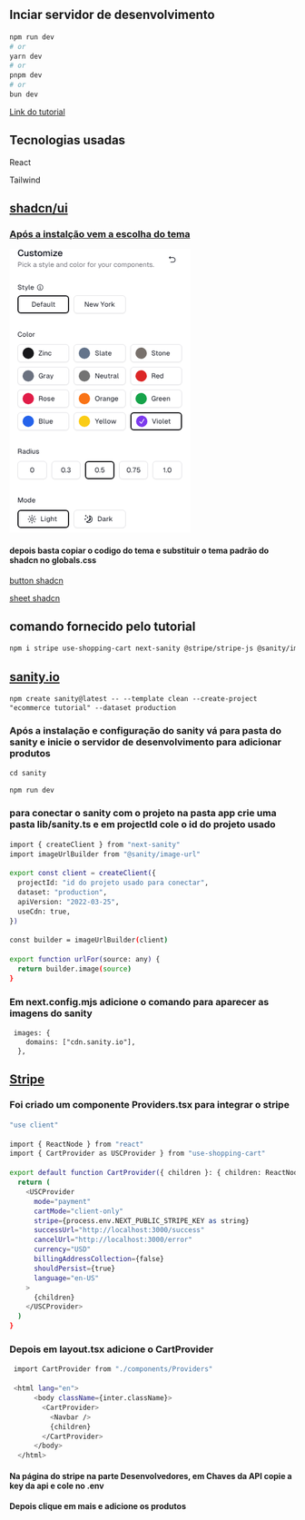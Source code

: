 ## Inciar servidor de desenvolvimento

```bash
npm run dev
# or
yarn dev
# or
pnpm dev
# or
bun dev
```

[Link do tutorial](https://www.youtube.com/watch?v=UnwmPuPdhFc&t=709s&ab_channel=JanMarshal)

## Tecnologias usadas

<p>React</p>
<p>Tailwind</p>
<p></p>

## [shadcn/ui](https://ui.shadcn.com/)

### [Após a instalção vem a escolha do tema](https://ui.shadcn.com/themes)

![tema shadcn](./public/themesshadcn.PNG)

#### depois basta copiar o codigo do tema e substituir o tema padrão do shadcn no globals.css

[button shadcn](https://ui.shadcn.com/docs/components/button)

[sheet shadcn](https://ui.shadcn.com/docs/components/sheet)

## comando fornecido pelo tutorial

```bash
npm i stripe use-shopping-cart next-sanity @stripe/stripe-js @sanity/image-url --force
```

## [sanity.io](https://www.sanity.io/docs/create-a-sanity-project)

```
npm create sanity@latest -- --template clean --create-project "ecommerce tutorial" --dataset production
```

### Após a instalação e configuração do sanity vá para pasta do sanity e inicie o servidor de desenvolvimento para adicionar produtos

```
cd sanity
```

```
npm run dev
```

### para conectar o sanity com o projeto na pasta app crie uma pasta lib/sanity.ts e em projectId cole o id do projeto usado

```bash
import { createClient } from "next-sanity"
import imageUrlBuilder from "@sanity/image-url"

export const client = createClient({
  projectId: "id do projeto usado para conectar",
  dataset: "production",
  apiVersion: "2022-03-25",
  useCdn: true,
})

const builder = imageUrlBuilder(client)

export function urlFor(source: any) {
  return builder.image(source)
}
```

### Em next.config.mjs adicione o comando para aparecer as imagens do sanity

```
 images: {
    domains: ["cdn.sanity.io"],
  },
```

## [Stripe](https://stripe.com/br)

### Foi criado um componente Providers.tsx para integrar o stripe

```bash
"use client"

import { ReactNode } from "react"
import { CartProvider as USCProvider } from "use-shopping-cart"

export default function CartProvider({ children }: { children: ReactNode }) {
  return (
    <USCProvider
      mode="payment"
      cartMode="client-only"
      stripe={process.env.NEXT_PUBLIC_STRIPE_KEY as string}
      successUrl="http://localhost:3000/success"
      cancelUrl="http://localhost:3000/error"
      currency="USD"
      billingAddressCollection={false}
      shouldPersist={true}
      language="en-US"
    >
      {children}
    </USCProvider>
  )
}
```

### Depois em layout.tsx adicione o CartProvider

```bash
 import CartProvider from "./components/Providers"

 <html lang="en">
      <body className={inter.className}>
        <CartProvider>
          <Navbar />
          {children}
        </CartProvider>
      </body>
  </html>
```
#### Na página do stripe na parte Desenvolvedores, em Chaves da API copie a key da api e cole no .env

#### Depois clique em mais e adicione os produtos